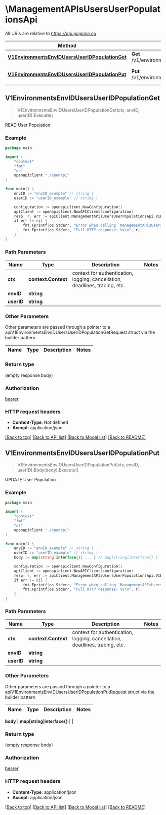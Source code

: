# \ManagementAPIsUsersUserPopulationsApi

All URIs are relative to *https://api.pingone.eu*

Method | HTTP request | Description
------------- | ------------- | -------------
[**V1EnvironmentsEnvIDUsersUserIDPopulationGet**](ManagementAPIsUsersUserPopulationsApi.md#V1EnvironmentsEnvIDUsersUserIDPopulationGet) | **Get** /v1/environments/{envID}/users/{userID}/population | READ User Population
[**V1EnvironmentsEnvIDUsersUserIDPopulationPut**](ManagementAPIsUsersUserPopulationsApi.md#V1EnvironmentsEnvIDUsersUserIDPopulationPut) | **Put** /v1/environments/{envID}/users/{userID}/population | UPDATE User Population



## V1EnvironmentsEnvIDUsersUserIDPopulationGet

> V1EnvironmentsEnvIDUsersUserIDPopulationGet(ctx, envID, userID).Execute()

READ User Population



### Example

```go
package main

import (
    "context"
    "fmt"
    "os"
    openapiclient "./openapi"
)

func main() {
    envID := "envID_example" // string | 
    userID := "userID_example" // string | 

    configuration := openapiclient.NewConfiguration()
    apiClient := openapiclient.NewAPIClient(configuration)
    resp, r, err := apiClient.ManagementAPIsUsersUserPopulationsApi.V1EnvironmentsEnvIDUsersUserIDPopulationGet(context.Background(), envID, userID).Execute()
    if err != nil {
        fmt.Fprintf(os.Stderr, "Error when calling `ManagementAPIsUsersUserPopulationsApi.V1EnvironmentsEnvIDUsersUserIDPopulationGet``: %v\n", err)
        fmt.Fprintf(os.Stderr, "Full HTTP response: %v\n", r)
    }
}
```

### Path Parameters


Name | Type | Description  | Notes
------------- | ------------- | ------------- | -------------
**ctx** | **context.Context** | context for authentication, logging, cancellation, deadlines, tracing, etc.
**envID** | **string** |  | 
**userID** | **string** |  | 

### Other Parameters

Other parameters are passed through a pointer to a apiV1EnvironmentsEnvIDUsersUserIDPopulationGetRequest struct via the builder pattern


Name | Type | Description  | Notes
------------- | ------------- | ------------- | -------------



### Return type

 (empty response body)

### Authorization

[bearer](../README.md#bearer)

### HTTP request headers

- **Content-Type**: Not defined
- **Accept**: application/json

[[Back to top]](#) [[Back to API list]](../README.md#documentation-for-api-endpoints)
[[Back to Model list]](../README.md#documentation-for-models)
[[Back to README]](../README.md)


## V1EnvironmentsEnvIDUsersUserIDPopulationPut

> V1EnvironmentsEnvIDUsersUserIDPopulationPut(ctx, envID, userID).Body(body).Execute()

UPDATE User Population



### Example

```go
package main

import (
    "context"
    "fmt"
    "os"
    openapiclient "./openapi"
)

func main() {
    envID := "envID_example" // string | 
    userID := "userID_example" // string | 
    body := map[string]interface{}{ ... } // map[string]interface{} |  (optional)

    configuration := openapiclient.NewConfiguration()
    apiClient := openapiclient.NewAPIClient(configuration)
    resp, r, err := apiClient.ManagementAPIsUsersUserPopulationsApi.V1EnvironmentsEnvIDUsersUserIDPopulationPut(context.Background(), envID, userID).Body(body).Execute()
    if err != nil {
        fmt.Fprintf(os.Stderr, "Error when calling `ManagementAPIsUsersUserPopulationsApi.V1EnvironmentsEnvIDUsersUserIDPopulationPut``: %v\n", err)
        fmt.Fprintf(os.Stderr, "Full HTTP response: %v\n", r)
    }
}
```

### Path Parameters


Name | Type | Description  | Notes
------------- | ------------- | ------------- | -------------
**ctx** | **context.Context** | context for authentication, logging, cancellation, deadlines, tracing, etc.
**envID** | **string** |  | 
**userID** | **string** |  | 

### Other Parameters

Other parameters are passed through a pointer to a apiV1EnvironmentsEnvIDUsersUserIDPopulationPutRequest struct via the builder pattern


Name | Type | Description  | Notes
------------- | ------------- | ------------- | -------------


 **body** | **map[string]interface{}** |  | 

### Return type

 (empty response body)

### Authorization

[bearer](../README.md#bearer)

### HTTP request headers

- **Content-Type**: application/json
- **Accept**: application/json

[[Back to top]](#) [[Back to API list]](../README.md#documentation-for-api-endpoints)
[[Back to Model list]](../README.md#documentation-for-models)
[[Back to README]](../README.md)

